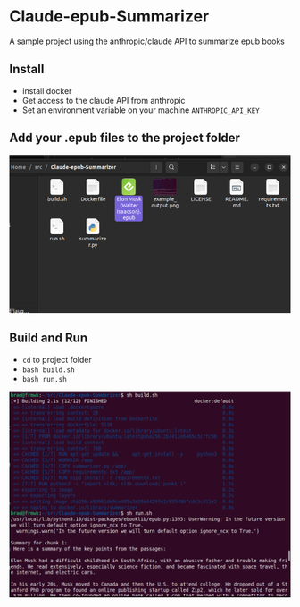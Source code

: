 # Claude-epub-Summarizer
A sample project using the anthropic/claude API to summarize epub books

## Install

* install docker
* Get access to the claude API from anthropic
* Set an environment variable on your machine ```ANTHROPIC_API_KEY```

## Add your .epub files to the project folder

![show file examples](./example_files.png)

## Build and Run

* ```cd``` to project folder
* ```bash build.sh```
* ```bash run.sh```

![example output](./example_output.png)
